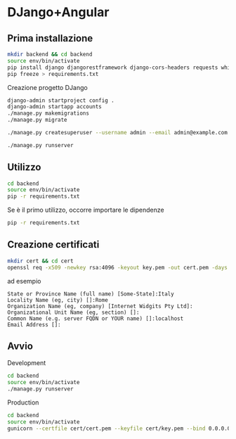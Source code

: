 # DJango+Angular

## Prima installazione

```bash
mkdir backend && cd backend
source env/bin/activate
pip install django djangorestframework django-cors-headers requests whitenoise djangorestframework-simplejwt
pip freeze > requirements.txt
```

Creazione progetto DJango
```bash
django-admin startproject config .
django-admin startapp accounts
./manage.py makemigrations
./manage.py migrate

./manage.py createsuperuser --username admin --email admin@example.com

./manage.py runserver
```

## Utilizzo

```bash
cd backend
source env/bin/activate
pip -r requirements.txt
```
Se è il primo utilizzo, occorre importare le dipendenze
```bash
pip -r requirements.txt
```

## Creazione certificati
```bash
mkdir cert && cd cert
openssl req -x509 -newkey rsa:4096 -keyout key.pem -out cert.pem -days 365 -nodes
```
ad esempio
```Country Name (2 letter code) [AU]:IT
State or Province Name (full name) [Some-State]:Italy
Locality Name (eg, city) []:Rome
Organization Name (eg, company) [Internet Widgits Pty Ltd]:
Organizational Unit Name (eg, section) []:
Common Name (e.g. server FQDN or YOUR name) []:localhost
Email Address []:
```

## Avvio
Development

```bash
cd backend
source env/bin/activate
./manage.py runserver
```

Production
```bash
cd backend
source env/bin/activate
gunicorn --certfile cert/cert.pem --keyfile cert/key.pem --bind 0.0.0.0:8443 -w 4 config.wsgi
```
